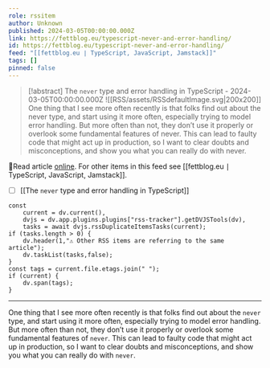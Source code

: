 ```yaml
---
role: rssitem
author: Unknown
published: 2024-03-05T00:00:00.000Z
link: https://fettblog.eu/typescript-never-and-error-handling/
id: https://fettblog.eu/typescript-never-and-error-handling/
feed: "[[fettblog․eu ∣ TypeScript, JavaScript, Jamstack]]"
tags: []
pinned: false
---
```


> [!abstract] The `never` type and error handling in TypeScript - 2024-03-05T00:00:00.000Z
> <span class="rss-image">![[RSS/assets/RSSdefaultImage.svg|200x200]]</span> One thing that I see more often recently is that folks find out about the never type, and start using it more often, especially trying to model error handling. But more often than not, they don’t use it properly or overlook some fundamental features of never. This can lead to faulty code that might act up in production, so I want to clear doubts and misconceptions, and show you what you can really do with never.

🔗Read article [online](https://fettblog.eu/typescript-never-and-error-handling/). For other items in this feed see [[fettblog․eu ∣ TypeScript, JavaScript, Jamstack]].

- [ ] [[The `never` type and error handling in TypeScript]]

~~~dataviewjs
const
    current = dv.current(),
	dvjs = dv.app.plugins.plugins["rss-tracker"].getDVJSTools(dv),
	tasks = await dvjs.rssDuplicateItemsTasks(current);
if (tasks.length > 0) {
	dv.header(1,"⚠ Other RSS items are referring to the same article");
    dv.taskList(tasks,false);
}
const tags = current.file.etags.join(" ");
if (current) {
	dv.span(tags);
}
~~~

- - -
One thing that I see more often recently is that folks find out about the `never` type, and start using it more often, especially trying to model error handling. But more often than not, they don’t use it properly or overlook some fundamental features of `never`. This can lead to faulty code that might act up in production, so I want to clear doubts and misconceptions, and show you what you can really do with `never`.